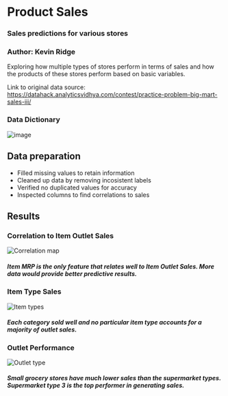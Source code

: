# **Product Sales**
### Sales predictions for various stores
### Author: Kevin Ridge

Exploring how multiple types of stores perform in terms of sales and how the products of these stores perform based on basic variables.

Link to original data source: https://datahack.analyticsvidhya.com/contest/practice-problem-big-mart-sales-iii/

### **Data Dictionary**

![image](https://user-images.githubusercontent.com/126993169/230653647-9deec3e4-4899-4ad0-92b8-d38054aa5be6.png)

## **Data preparation**
- Filled missing values to retain information
- Cleaned up data by removing incosistent labels
- Verified no duplicated values for accuracy
- Inspected columns to find correlations to sales

## **Results**
### **Correlation to Item Outlet Sales**
![Correlation map](https://user-images.githubusercontent.com/126993169/230656021-4276269c-8da3-47a4-8d65-43febada6d29.png)
##### **Item MRP is the only feature that relates well to Item Outlet Sales. More data would provide better predictive results.**

### **Item Type Sales**
![Item types](https://user-images.githubusercontent.com/126993169/230657020-2beecd76-bb4f-4ee7-be4b-54bb8feac4c0.png)
##### **Each category sold well and no particular item type accounts for a majority of outlet sales.** 

### **Outlet Performance**
![Outlet type](https://user-images.githubusercontent.com/126993169/230658087-0ddcd73a-5e50-4920-b9d8-4f0c5d439087.png)
##### **Small grocery stores have much lower sales than the supermarket types. Supermarket type 3 is the top performer in generating sales.**
